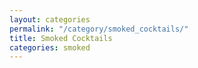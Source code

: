 ```yaml
---
layout: categories
permalink: "/category/smoked_cocktails/"
title: Smoked Cocktails
categories: smoked
---
```


